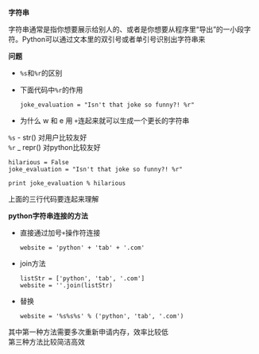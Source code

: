**字符串**

字符串通常是指你想要展示给别人的、或者是你想要从程序里“导出”的一小段字符。Python可以通过文本里的双引号或者单引号识别出字符串来

**问题**

- `%s`和`%r`的区别
- 下面代码中`%r`的作用

  ```
  joke_evaluation = "Isn't that joke so funny?! %r"
  ```
- 为什么 w 和 e 用 `+`连起来就可以生成一个更长的字符串

`%s` - str() 对用户比较友好<br/>
`%r` _ repr() 对python比较友好


```
hilarious = False
joke_evaluation = "Isn't that joke so funny?! %r"

print joke_evaluation % hilarious
```
上面的三行代码要连起来理解

**python字符串连接的方法**

- 直接通过加号`+`操作符连接
  ```
  website = 'python' + 'tab' + '.com'
  ```
- join方法
  ```
  listStr = ['python', 'tab', '.com']
  website = ''.join(listStr)
  ```
- 替换
  ```
  website = '%s%s%s' % ('python', 'tab', '.com')
  ```
其中第一种方法需要多次重新申请内存，效率比较低<br/>
第三种方法比较简洁高效

